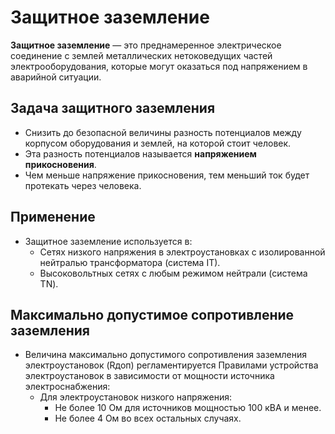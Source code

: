 # Защитное заземление

**Защитное заземление** — это преднамеренное электрическое соединение с землей
металлических нетоковедущих частей электрооборудования, которые могут оказаться
под напряжением в аварийной ситуации.

## Задача защитного заземления

- Снизить до безопасной величины разность потенциалов между корпусом
  оборудования и землей, на которой стоит человек.
- Эта разность потенциалов называется **напряжением прикосновения**.
- Чем меньше напряжение прикосновения, тем меньший ток будет протекать через
  человека.

## Применение

- Защитное заземление используется в:
  - Сетях низкого напряжения в электроустановках с изолированной нейтралью
    трансформатора (система IТ).
  - Высоковольтных сетях с любым режимом нейтрали (система ТN).

## Максимально допустимое сопротивление заземления

- Величина максимально допустимого сопротивления заземления электроустановок
  (Rдоп) регламентируется Правилами устройства электроустановок в зависимости от
  мощности источника электроснабжения:
  - Для электроустановок низкого напряжения:
    - Не более 10 Ом для источников мощностью 100 кВА и менее.
    - Не более 4 Ом во всех остальных случаях.

